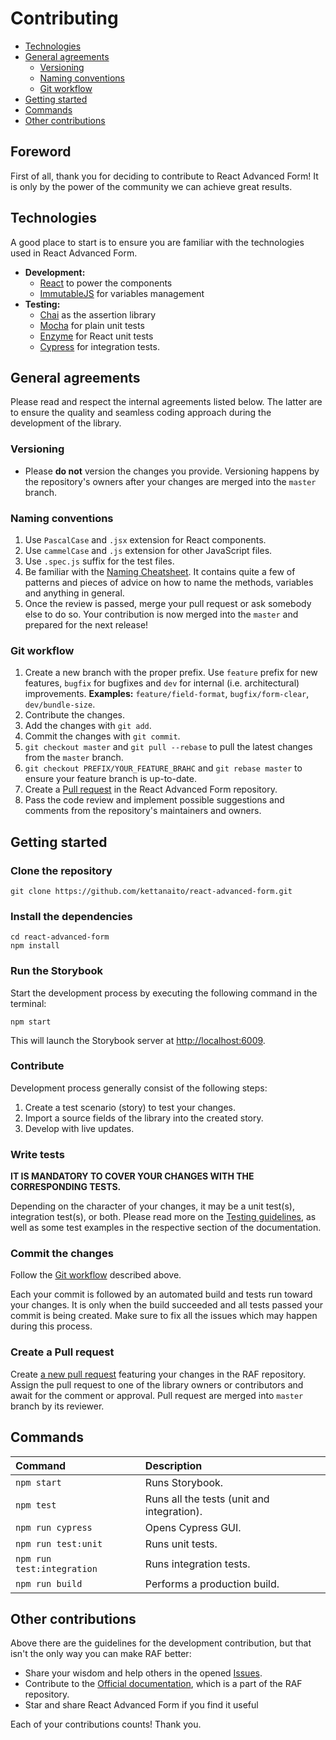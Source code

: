 # Contributing

* [Technologies](contributing.md#technologies)
* [General agreements](contributing.md#general-agreements)
  * [Versioning](contributing.md#versioning)
  * [Naming conventions](contributing.md#naming-conventions)
  * [Git workflow](contributing.md#git-workflow)
* [Getting started](contributing.md#getting-started)
* [Commands](contributing.md#commands)
* [Other contributions](contributing.md#other-contributions)

## Foreword

First of all, thank you for deciding to contribute to React Advanced Form! It is only by the power of the community we can achieve great results.

## Technologies

A good place to start is to ensure you are familiar with the technologies used in React Advanced Form.

* **Development:**
  * [React](https://reactjs.org/) to power the components
  * [ImmutableJS](https://facebook.github.io/immutable-js) for variables management
* **Testing:**
  * [Chai](http://chaijs.com/) as the assertion library
  * [Mocha](https://mochajs.org/) for plain unit tests
  * [Enzyme](http://airbnb.io/enzyme/) for React unit tests
  * [Cypress](https://www.cypress.io/) for integration tests.

## General agreements

Please read and respect the internal agreements listed below. The latter are to ensure the quality and seamless coding approach during the development of the library.

### Versioning

* Please **do not** version the changes you provide. Versioning happens by the repository's owners after your changes are merged into the `master` branch.

### Naming conventions

1. Use `PascalCase` and `.jsx` extension for React components.
2. Use `cammelCase` and `.js` extension for other JavaScript files.
3. Use `.spec.js` suffix for the test files.
4. Be familiar with the [Naming Cheatsheet](https://github.com/kettanaito/naming-cheatsheet). It contains quite a few of patterns and pieces of advice on how to name the methods, variables and anything in general.
5. Once the review is passed, merge your pull request or ask somebody else to do so. Your contribution is now merged into the `master` and prepared for the next release!

### Git workflow

1. Create a new branch with the proper prefix. Use `feature` prefix for new features, `bugfix` for bugfixes and `dev` for internal \(i.e. architectural\) improvements. **Examples:** `feature/field-format`, `bugfix/form-clear`, `dev/bundle-size`.
2. Contribute the changes.
3. Add the changes with `git add`.
4. Commit the changes with `git commit`.
5. `git checkout master` and `git pull --rebase` to pull the latest changes from the `master` branch.
6. `git checkout PREFIX/YOUR_FEATURE_BRAHC` and `git rebase master` to ensure your feature branch is up-to-date.
7. Create a [Pull request](https://github.com/kettanaito/react-advanced-form/pulls) in the React Advanced Form repository.
8. Pass the code review and implement possible suggestions and comments from the repository's maintainers and owners.

## Getting started

### Clone the repository

```text
git clone https://github.com/kettanaito/react-advanced-form.git
```

### Install the dependencies

```text
cd react-advanced-form
npm install
```

### Run the Storybook

Start the development process by executing the following command in the terminal:

```text
npm start
```

This will launch the Storybook server at [http://localhost:6009](http://localhost:6009).

### Contribute

Development process generally consist of the following steps:

1. Create a test scenario \(story\) to test your changes.
2. Import a source fields of the library into the created story.
3. Develop with live updates.

### Write tests

**IT IS MANDATORY TO COVER YOUR CHANGES WITH THE CORRESPONDING TESTS.**

Depending on the character of your changes, it may be a unit test\(s\), integration test\(s\), or both. Please read more on the [Testing guidelines](testing.md), as well as some test examples in the respective section of the documentation.

### Commit the changes

Follow the [Git workflow](contributing.md#git-workflow) described above.

Each your commit is followed by an automated build and tests run toward your changes. It is only when the build succeeded and all tests passed your commit is being created. Make sure to fix all the issues which may happen during this process.

### Create a Pull request

Create [a new pull request](https://github.com/kettanaito/react-advanced-form/pulls) featuring your changes in the RAF repository. Assign the pull request to one of the library owners or contributors and await for the comment or approval. Pull request are merged into `master` branch by its reviewer.

## Commands

| Command | Description |
| :--- | :--- |
| `npm start` | Runs Storybook. |
| `npm test` | Runs all the tests \(unit and integration\). |
| `npm run cypress` | Opens Cypress GUI. |
| `npm run test:unit` | Runs unit tests. |
| `npm run test:integration` | Runs integration tests. |
| `npm run build` | Performs a production build. |

## Other contributions

Above there are the guidelines for the development contribution, but that isn't the only way you can make RAF better:

* Share your wisdom and help others in the opened [Issues](https://github.com/kettanaito/react-advanced-form/issues).
* Contribute to the [Official documentation](https://kettanaito.gitbooks.io/react-advanced-form), which is a part of the RAF repository.
* Star and share React Advanced Form if you find it useful

Each of your contributions counts! Thank you.

